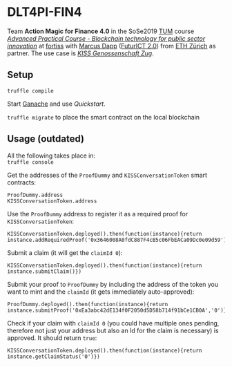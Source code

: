 # DLT4PI-FIN4
Team **Action Magic for Finance 4.0** in the SoSe2019 [TUM](https://www.tum.de/) course [*Advanced Practical Course - Blockchain technology for public sector innovation*](https://campus.tum.de/tumonline/wbLv.wbShowLVDetail?pStpSpNr=950404716&pSpracheNr=2) at [fortiss](https://www.fortiss.org/) with [Marcus Dapp](http://digisus.com/) ([FuturICT 2.0](https://futurict2.eu/)) from [ETH Zürich](https://www.ethz.ch/) as partner. The use case is [*KISS Genossenschaft Zug*](https://kiss-zug.ch/).

## Setup

`truffle compile`

Start [Ganache](https://truffleframework.com/ganache) and use *Quickstart*.

`truffle migrate` to place the smart contract on the local blockchain

[//]: <> (
Via the gear-icon in Ganache, *Add Project* and select the `truffle-config.js` to add this project and therewith be able to see the values in the smart contract. Click *Save and Restart* top right. This might throw an error on Ganache - if that happens it doesn't seem possible to see the smart contract via Ganache unfortunately. TODO: fix this?
)

## Usage (outdated)

[//]: <> (#### Command Line)

All the following takes place in:  
`truffle console`

Get the addresses of the `ProofDummy` and `KISSConversationToken` smart contracts:

```solidity
ProofDummy.address
KISSConversationToken.address
```

Use the `ProofDummy` address to register it as a required proof for `KISSConversationToken`:

```solidity
KISSConversationToken.deployed().then(function(instance){return instance.addRequiredProof('0x3646008A0fdC887F4cB5c06FbEACa09Dc0e09d59')})
```

Submit a claim (it will get the `claimId 0`):

```solidity
KISSConversationToken.deployed().then(function(instance){return instance.submitClaim()})
```

Submit your proof to `ProofDummy` by including the address of the token you want to mint and the `claimId` (it gets immediately auto-approved):

```solidity
ProofDummy.deployed().then(function(instance){return instance.submitProof('0xEa3abc42dE134f0F2050d5D58b714f91bCe1CB0A','0')})
```

Check if your claim with `claimId 0` (you could have multiple ones pending, therefore not just your address but also an Id for the claim is necessary) is approved. It should return `true`:

```solidity
KISSConversationToken.deployed().then(function(instance){return instance.getClaimStatus('0')})
```
